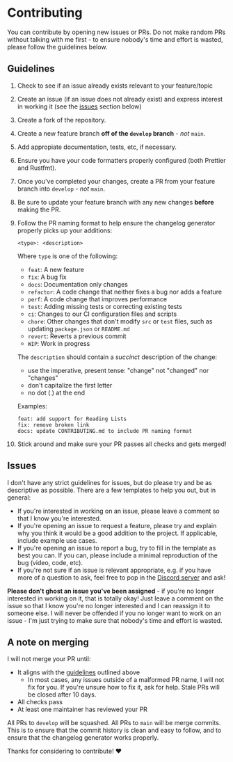 # Contributing

You can contribute by opening new issues or PRs. Do not make random PRs without talking with me first - to ensure nobody's time and effort is wasted, please follow the guidelines below.

## Guidelines

1. Check to see if an issue already exists relevant to your feature/topic
2. Create an issue (if an issue does not already exist) and express interest in working it (see the [issues](#issues) section below)
3. Create a fork of the repository.
4. Create a new feature branch **off of the `develop` branch** - _not_ `main`.
5. Add appropiate documentation, tests, etc, if necessary.
6. Ensure you have your code formatters properly configured (both Prettier and Rustfmt).
7. Once you've completed your changes, create a PR from your feature branch into `develop` - _not_ `main`.
8. Be sure to update your feature branch with any new changes **before** making the PR.
9. Follow the PR naming format to help ensure the changelog generator properly picks up your additions:

   ```
   <type>: <description>
   ```

   Where `type` is one of the following:

   - `feat`: A new feature
   - `fix`: A bug fix
   - `docs`: Documentation only changes
   - `refactor`: A code change that neither fixes a bug nor adds a feature
   - `perf`: A code change that improves performance
   - `test`: Adding missing tests or correcting existing tests
   - `ci`: Changes to our CI configuration files and scripts
   - `chore`: Other changes that don't modify `src` or `test` files, such as updating `package.json` or `README.md`
   - `revert`: Reverts a previous commit
   - `WIP`: Work in progress

   The `description` should contain a _succinct_ description of the change:

   - use the imperative, present tense: "change" not "changed" nor "changes"
   - don't capitalize the first letter
   - no dot (.) at the end

   Examples:

   ```
   feat: add support for Reading Lists
   fix: remove broken link
   docs: update CONTRIBUTING.md to include PR naming format
   ```

10. Stick around and make sure your PR passes all checks and gets merged!

## Issues

I don't have any strict guidelines for issues, but do please try and be as descriptive as possible. There are a few templates to help you out, but in general:

- If you're interested in working on an issue, please leave a comment so that I know you're interested.
- If you're opening an issue to request a feature, please try and explain why you think it would be a good addition to the project. If applicable, include example use cases.
- If you're opening an issue to report a bug, try to fill in the template as best you can. If you can, please include a minimal reproduction of the bug (video, code, etc).
- If you're not sure if an issue is relevant appropriate, e.g. if you have more of a question to ask, feel free to pop in the [Discord server](https://discord.gg/63Ybb7J3as) and ask!

**Please don't ghost an issue you've been assigned** - if you're no longer interested in working on it, that is totally okay! Just leave a comment on the issue so that I know you're no longer interested and I can reassign it to someone else. I will never be offended if you no longer want to work on an issue - I'm just trying to make sure that nobody's time and effort is wasted.

## A note on merging

I will not merge your PR until:

- It aligns with the [guidelines](#guidelines) outlined above
  - In most cases, any issues outside of a malformed PR name, I will not fix for you. If you're unsure how to fix it, ask for help. Stale PRs will be closed after 10 days.
- All checks pass
- At least one maintainer has reviewed your PR

All PRs to `develop` will be squashed. All PRs to `main` will be merge commits. This is to ensure that the commit history is clean and easy to follow, and to ensure that the changelog generator works properly.

Thanks for considering to contribute! :heart:
